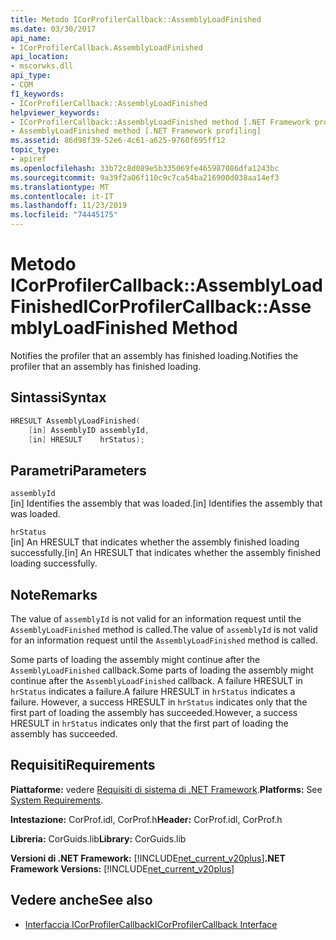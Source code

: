 ```yaml
---
title: Metodo ICorProfilerCallback::AssemblyLoadFinished
ms.date: 03/30/2017
api_name:
- ICorProfilerCallback.AssemblyLoadFinished
api_location:
- mscorwks.dll
api_type:
- COM
f1_keywords:
- ICorProfilerCallback::AssemblyLoadFinished
helpviewer_keywords:
- ICorProfilerCallback::AssemblyLoadFinished method [.NET Framework profiling]
- AssemblyLoadFinished method [.NET Framework profiling]
ms.assetid: 86d98f39-52e6-4c61-a625-9760f695ff12
topic_type:
- apiref
ms.openlocfilehash: 33b72c8d089e5b335069fe465987086dfa1243bc
ms.sourcegitcommit: 9a39f2a06f110c9c7ca54ba216900d038aa14ef3
ms.translationtype: MT
ms.contentlocale: it-IT
ms.lasthandoff: 11/23/2019
ms.locfileid: "74445175"
---
```

# <a name="icorprofilercallbackassemblyloadfinished-method"></a><span data-ttu-id="c8e90-102">Metodo ICorProfilerCallback::AssemblyLoadFinished</span><span class="sxs-lookup"><span data-stu-id="c8e90-102">ICorProfilerCallback::AssemblyLoadFinished Method</span></span>
<span data-ttu-id="c8e90-103">Notifies the profiler that an assembly has finished loading.</span><span class="sxs-lookup"><span data-stu-id="c8e90-103">Notifies the profiler that an assembly has finished loading.</span></span>  
  
## <a name="syntax"></a><span data-ttu-id="c8e90-104">Sintassi</span><span class="sxs-lookup"><span data-stu-id="c8e90-104">Syntax</span></span>  
  
```cpp  
HRESULT AssemblyLoadFinished(  
    [in] AssemblyID assemblyId,  
    [in] HRESULT    hrStatus);  
```  
  
## <a name="parameters"></a><span data-ttu-id="c8e90-105">Parametri</span><span class="sxs-lookup"><span data-stu-id="c8e90-105">Parameters</span></span>  
 `assemblyId`  
 <span data-ttu-id="c8e90-106">[in] Identifies the assembly that was loaded.</span><span class="sxs-lookup"><span data-stu-id="c8e90-106">[in] Identifies the assembly that was loaded.</span></span>  
  
 `hrStatus`  
 <span data-ttu-id="c8e90-107">[in] An HRESULT that indicates whether the assembly finished loading successfully.</span><span class="sxs-lookup"><span data-stu-id="c8e90-107">[in] An HRESULT that indicates whether the assembly finished loading successfully.</span></span>  
  
## <a name="remarks"></a><span data-ttu-id="c8e90-108">Note</span><span class="sxs-lookup"><span data-stu-id="c8e90-108">Remarks</span></span>  
 <span data-ttu-id="c8e90-109">The value of `assemblyId` is not valid for an information request until the `AssemblyLoadFinished` method is called.</span><span class="sxs-lookup"><span data-stu-id="c8e90-109">The value of `assemblyId` is not valid for an information request until the `AssemblyLoadFinished` method is called.</span></span>  
  
 <span data-ttu-id="c8e90-110">Some parts of loading the assembly might continue after the `AssemblyLoadFinished` callback.</span><span class="sxs-lookup"><span data-stu-id="c8e90-110">Some parts of loading the assembly might continue after the `AssemblyLoadFinished` callback.</span></span> <span data-ttu-id="c8e90-111">A failure HRESULT in `hrStatus` indicates a failure.</span><span class="sxs-lookup"><span data-stu-id="c8e90-111">A failure HRESULT in `hrStatus` indicates a failure.</span></span> <span data-ttu-id="c8e90-112">However, a success HRESULT in `hrStatus` indicates only that the first part of loading the assembly has succeeded.</span><span class="sxs-lookup"><span data-stu-id="c8e90-112">However, a success HRESULT in `hrStatus` indicates only that the first part of loading the assembly has succeeded.</span></span>  
  
## <a name="requirements"></a><span data-ttu-id="c8e90-113">Requisiti</span><span class="sxs-lookup"><span data-stu-id="c8e90-113">Requirements</span></span>  
 <span data-ttu-id="c8e90-114">**Piattaforme:** vedere [Requisiti di sistema di .NET Framework](../../../../docs/framework/get-started/system-requirements.md).</span><span class="sxs-lookup"><span data-stu-id="c8e90-114">**Platforms:** See [System Requirements](../../../../docs/framework/get-started/system-requirements.md).</span></span>  
  
 <span data-ttu-id="c8e90-115">**Intestazione:** CorProf.idl, CorProf.h</span><span class="sxs-lookup"><span data-stu-id="c8e90-115">**Header:** CorProf.idl, CorProf.h</span></span>  
  
 <span data-ttu-id="c8e90-116">**Libreria:** CorGuids.lib</span><span class="sxs-lookup"><span data-stu-id="c8e90-116">**Library:** CorGuids.lib</span></span>  
  
 <span data-ttu-id="c8e90-117">**Versioni di .NET Framework:** [!INCLUDE[net_current_v20plus](../../../../includes/net-current-v20plus-md.md)]</span><span class="sxs-lookup"><span data-stu-id="c8e90-117">**.NET Framework Versions:** [!INCLUDE[net_current_v20plus](../../../../includes/net-current-v20plus-md.md)]</span></span>  
  
## <a name="see-also"></a><span data-ttu-id="c8e90-118">Vedere anche</span><span class="sxs-lookup"><span data-stu-id="c8e90-118">See also</span></span>

- [<span data-ttu-id="c8e90-119">Interfaccia ICorProfilerCallback</span><span class="sxs-lookup"><span data-stu-id="c8e90-119">ICorProfilerCallback Interface</span></span>](../../../../docs/framework/unmanaged-api/profiling/icorprofilercallback-interface.md)
